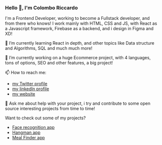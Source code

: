 ### Hello 👋, I'm Colombo Riccardo 

I'm a Frontend Developer, working to become a Fullstack developer, and from there who knows! I work mainly with HTML, CSS and JS, with React as a Javascript framework, Firebase as a backend, and i design in Figma and XD!

🌱 I’m currently learning React in depth, and other topics like Data structure and Algorithms, SQL and much much more!

🔭 I’m currently working on a huge Ecommerce project, with 4 languages, tons of options, SEO and other features, a big project!

📫 How to reach me:
 
   - [my Twitter profile](https://twitter.com/riccard80393203)
   - [my linkedIn profile](https://www.linkedin.com/in/riccardo-colombo-534460174)
   - [my website](https://colomboriccardo.com)

    
💬 Ask me about help with your project, i try and contribute to some open source interesting projects from time to time!

Want to check out some of my projects? 
 - [Face recognition app](https://glacial-brook-12071.herokuapp.com/)
 - [Hangman app](https://colomboriccardo.github.io/hangman/)
 - [Meal Finder app](https://colomboriccardo.github.io/meal-finder/)
